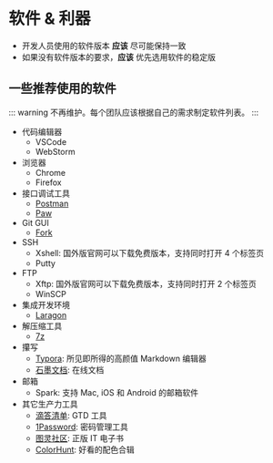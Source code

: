 # 软件 & 利器

- 开发人员使用的软件版本 **应该** 尽可能保持一致
- 如果没有软件版本的要求，**应该** 优先选用软件的稳定版

## 一些推荐使用的软件

::: warning
不再维护。每个团队应该根据自己的需求制定软件列表。
:::

- 代码编辑器
  - VSCode
  - WebStorm
- 浏览器
  - Chrome
  - Firefox
- 接口调试工具
  - [Postman](https://www.getpostman.com/)
  - [Paw]()
- Git GUI
  - [Fork](https://git-fork.com/)
- SSH
  - Xshell: 国外版官网可以下载免费版本，支持同时打开 4 个标签页
  - Putty
- FTP
  - Xftp: 国外版官网可以下载免费版本，支持同时打开 2 个标签页
  - WinSCP
- 集成开发环境
  - [Laragon](https://laragon.org/)
- 解压缩工具
  - [7z](https://www.7-zip.org/download.html)
- 攥写
  - [Typora](https://www.typora.io/): 所见即所得的高颜值 Markdown 编辑器
  - [石墨文档](https://shimo.im): 在线文档
- 邮箱
  - Spark: 支持 Mac, iOS 和 Android 的邮箱软件
- 其它生产力工具
  - [滴答清单](https://dida365.com): GTD 工具
  - [1Password](https://1password.com/): 密码管理工具
  - [图灵社区](https://www.ituring.com.cn/): 正版 IT 电子书
  - [ColorHunt](https://colorhunt.co/): 好看的配色合辑
